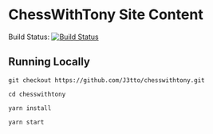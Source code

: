 # ChessWithTony Site Content

Build Status: [![Build Status](https://travis-ci.org/J3tto/chesswithtony.svg?branch=master)](https://travis-ci.org/J3tto/chesswithtony)

## Running Locally

`git checkout https://github.com/J3tto/chesswithtony.git`

`cd chesswithtony`

`yarn install`

`yarn start`
